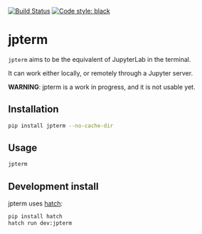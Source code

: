 [![Build Status](https://github.com/davidbrochart/jpterm/workflows/CI/badge.svg)](https://github.com/davidbrochart/jpterm/actions)
[![Code style: black](https://img.shields.io/badge/code%20style-black-000000.svg)](https://github.com/psf/black)

# jpterm

`jpterm` aims to be the equivalent of JupyterLab in the terminal.

It can work either locally, or remotely through a Jupyter server.

**WARNING**: jpterm is a work in progress, and it is not usable yet.

## Installation

```bash
pip install jpterm --no-cache-dir
```

## Usage

```bash
jpterm
```

## Development install

jpterm uses [hatch](https://hatch.pypa.io):

```bash
pip install hatch
hatch run dev:jpterm
```
